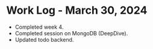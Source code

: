 # Work Log - March 30, 2024

- Completed week 4.
- Completed session on MongoDB (DeepDive).
- Updated todo backend.